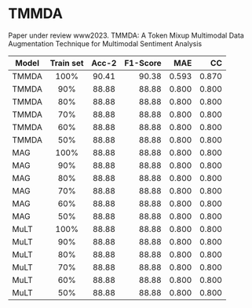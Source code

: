 # TMMDA
Paper under review www2023.
TMMDA: A Token Mixup Multimodal Data Augmentation Technique for Multimodal Sentiment Analysis

|Model| Train set        | Acc-2         | F1-Score  | MAE  | CC |
| ------------- |:-------------:|:-------------:| -----:|-----:|-----:|
|TMMDA| 100%     | 90.41 | 90.38 | 0.593 | 0.870 |
|TMMDA| 90%      | 88.88      | 88.88 |0.800 |0.800 |
|TMMDA| 80%      | 88.88      | 88.88 |0.800 |0.800 |
|TMMDA| 70%      | 88.88      | 88.88 |0.800 |0.800 |
|TMMDA| 60%      | 88.88      | 88.88 |0.800 |0.800 |
|TMMDA| 50%      | 88.88      | 88.88 |0.800 |0.800 |
|MAG  | 100%     | 88.88      | 88.88 |0.800 |0.800 |
|MAG  | 90%      | 88.88      | 88.88 |0.800 |0.800 |
|MAG  | 80%      | 88.88      | 88.88 |0.800 |0.800 |
|MAG  | 70%      | 88.88      | 88.88 |0.800 |0.800 |
|MAG  | 60%      | 88.88      | 88.88 |0.800 |0.800 |
|MAG  | 50%      | 88.88      | 88.88 |0.800 |0.800 |
|MuLT | 100%     | 88.88      | 88.88 |0.800 |0.800 |
|MuLT | 90%      | 88.88      | 88.88 |0.800 |0.800 |
|MuLT | 80%      | 88.88      | 88.88 |0.800 |0.800 |
|MuLT | 70%      | 88.88      | 88.88 |0.800 |0.800 |
|MuLT | 60%      | 88.88      | 88.88 |0.800 |0.800 |
|MuLT | 50%      | 88.88      | 88.88 |0.800 |0.800 |

